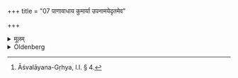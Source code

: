 +++
title = "07 पाणावाधाय कुमार्या उपनामयेदृतमेव"

+++

<details><summary>मूलम्</summary>

पाणावाधाय कुमार्या उपनामयेदृतमेव प्रथममृतं नात्येति कश्चन र्त इयं पृथिवी श्रिता सर्वमिदमसौ भूयादिति तस्या नाम गृहीत्वैषामेकं गृहाणेति ब्रूयात् ७
</details>

<details><summary>Oldenberg</summary>

7. [^4]  Taking them in his hand he should offer them to the girl, and (reciting the formula): 'Right alone is the first; right nobody oversteps; on right this earth is founded. May N.N. become this universe!'he should pronounce her name and should say: 'Take one of these.'


[^4]:  Āśvalāyana-Gṛhya, l.l. § 4.
</details>
